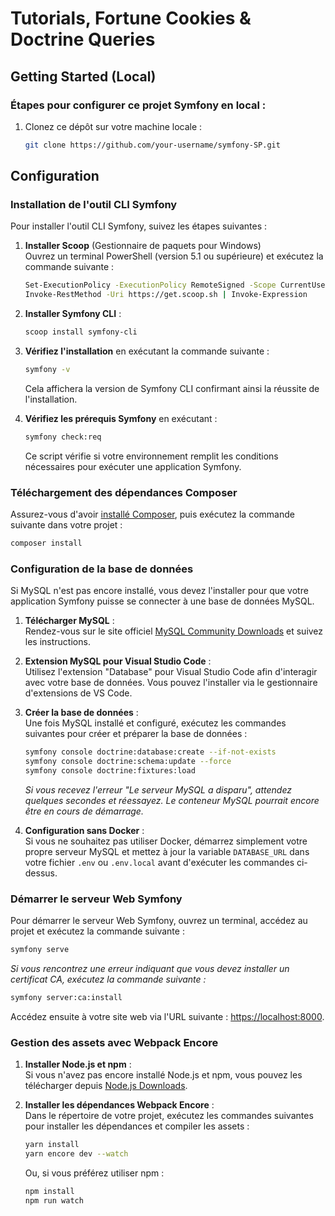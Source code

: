 
# Tutorials, Fortune Cookies & Doctrine Queries

## Getting Started (Local)

### Étapes pour configurer ce projet Symfony en local :

1. Clonez ce dépôt sur votre machine locale :

    ```bash
    git clone https://github.com/your-username/symfony-SP.git
    ```

## Configuration

### Installation de l'outil CLI Symfony

Pour installer l'outil CLI Symfony, suivez les étapes suivantes :

1. **Installer Scoop** (Gestionnaire de paquets pour Windows)  
   Ouvrez un terminal PowerShell (version 5.1 ou supérieure) et exécutez la commande suivante :

    ```bash
    Set-ExecutionPolicy -ExecutionPolicy RemoteSigned -Scope CurrentUser
    Invoke-RestMethod -Uri https://get.scoop.sh | Invoke-Expression
    ```

2. **Installer Symfony CLI** :

    ```bash
    scoop install symfony-cli
    ```

3. **Vérifiez l'installation** en exécutant la commande suivante :

    ```bash
    symfony -v
    ```

    Cela affichera la version de Symfony CLI confirmant ainsi la réussite de l'installation.

4. **Vérifiez les prérequis Symfony** en exécutant :

    ```bash
    symfony check:req
    ```

    Ce script vérifie si votre environnement remplit les conditions nécessaires pour exécuter une application Symfony.

### Téléchargement des dépendances Composer

Assurez-vous d'avoir [installé Composer](https://getcomposer.org/download/), puis exécutez la commande suivante dans votre projet :

```bash
composer install
```

### Configuration de la base de données

Si MySQL n'est pas encore installé, vous devez l'installer pour que votre application Symfony puisse se connecter à une base de données MySQL.

1. **Télécharger MySQL** :  
   Rendez-vous sur le site officiel [MySQL Community Downloads](https://dev.mysql.com/downloads/installer/) et suivez les instructions.

2. **Extension MySQL pour Visual Studio Code** :  
   Utilisez l'extension "Database" pour Visual Studio Code afin d'interagir avec votre base de données. Vous pouvez l'installer via le gestionnaire d'extensions de VS Code.

3. **Créer la base de données** :  
   Une fois MySQL installé et configuré, exécutez les commandes suivantes pour créer et préparer la base de données :

    ```bash
    symfony console doctrine:database:create --if-not-exists
    symfony console doctrine:schema:update --force
    symfony console doctrine:fixtures:load
    ```

    *Si vous recevez l'erreur "Le serveur MySQL a disparu", attendez quelques secondes et réessayez. Le conteneur MySQL pourrait encore être en cours de démarrage.*

4. **Configuration sans Docker** :  
   Si vous ne souhaitez pas utiliser Docker, démarrez simplement votre propre serveur MySQL et mettez à jour la variable `DATABASE_URL` dans votre fichier `.env` ou `.env.local` avant d'exécuter les commandes ci-dessus.

### Démarrer le serveur Web Symfony

Pour démarrer le serveur Web Symfony, ouvrez un terminal, accédez au projet et exécutez la commande suivante :

```bash
symfony serve
```

*Si vous rencontrez une erreur indiquant que vous devez installer un certificat CA, exécutez la commande suivante :*

```bash
symfony server:ca:install
```

Accédez ensuite à votre site web via l'URL suivante : [https://localhost:8000](https://localhost:8000).

### Gestion des assets avec Webpack Encore

1. **Installer Node.js et npm** :  
   Si vous n'avez pas encore installé Node.js et npm, vous pouvez les télécharger depuis [Node.js Downloads](https://nodejs.org/en/download/).

2. **Installer les dépendances Webpack Encore** :  
   Dans le répertoire de votre projet, exécutez les commandes suivantes pour installer les dépendances et compiler les assets :

    ```bash
    yarn install
    yarn encore dev --watch
    ```

    Ou, si vous préférez utiliser npm :

    ```bash
    npm install
    npm run watch
    ```





